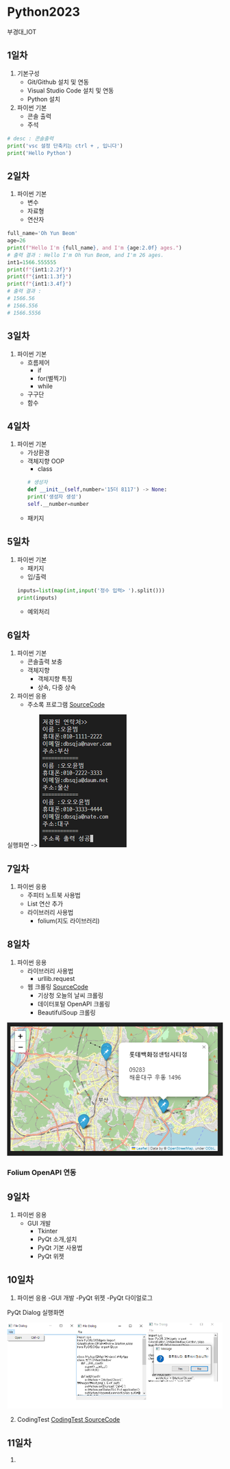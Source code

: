 # Python2023
부경대_IOT

## 1일차
1. 기본구성
    - Git/Github 설치 및 연동
    - Visual Studio Code 설치 및 연동
    - Python 설치
2. 파이썬 기본
    - 콘솔 출력
    - 주석



```python
# desc : 콘솔출력 
print('vsc 설정 단축키는 ctrl + , 입니다')
print('Hello Python')
```

## 2일차
1. 파이썬 기본
    - 변수
    - 자료형
    - 연산자
    
```python
full_name='Oh Yun Beom'
age=26
print(f"Hello I'm {full_name}, and I'm {age:2.0f} ages.")
# 출력 결과 : Hello I'm Oh Yun Beom, and I'm 26 ages.
int1=1566.555555
print(f"{int1:2.2f}")
print(f"{int1:1.3f}")
print(f"{int1:3.4f}")
# 출력 결과 : 
# 1566.56
# 1566.556
# 1566.5556
```

## 3일차
1. 파이썬 기본
    - 흐름제어
        - if
        - for(별찍기)
        - while
    - 구구단 
    - 함수
    
## 4일차
1. 파이썬 기본
    - 가상환경
    - 객체지향 OOP
        - class
        ```python
        # 생성자
        def __init__(self,number='15더 8117') -> None:
        print('생성자 생성')
        self.__number=number
        ```
    - 패키지

## 5일차
1. 파이썬 기본
    - 패키지
    - 입/출력
    ```python
    inputs=list(map(int,input('정수 입력> ').split()))
    print(inputs)
    ```
    - 예외처리

## 6일차
1. 파이썬 기본
    - 콘솔출력 보충
    - 객체지향 
        - 객체지향 특징
        - 상속, 다중 상속
2. 파이썬 응용
    - 주소록 프로그램 [SourceCode](https://github.com/OHYUNBEOM/Python2023/blob/main/Project/address_app.py)

실행화면 -> 
![실행화면](https://github.com/OHYUNBEOM/Python2023/blob/main/images/%EC%8B%A4%ED%96%89%ED%99%94%EB%A9%B4.png?raw=true)


## 7일차
1. 파이썬 응용
    - 주피터 노트북 사용법
    - List 연산 추가
    - 라이브러리 사용법
        - folium(지도 라이브러리)

## 8일차
1. 파이썬 응용
    - 라이브러리 사용법
        - urllib.request
    - 웹 크롤링 [SourceCode](https://github.com/OHYUNBEOM/Python2023/blob/main/Day08/code44_web_crawling_tutorial.ipynb)
        - 기상청 오늘의 날씨 크롤링
        - 데이터포털 OpenAPI 크롤링
        - BeautifulSoup 크롤링

![실행화면](https://raw.githubusercontent.com/OHYUNBEOM/Python2023/main/images/jupyter_folium.png)

### Folium OpenAPI 연동

## 9일차
1. 파이썬 응용
    - GUI 개발
        - Tkinter 
        - PyQt 소개,설치
        - PyQt 기본 사용법
        - PyQt 위젯

## 10일차
1. 파이썬 응용
    -GUI 개발
        -PyQt 위젯
        -PyQt 다이얼로그

PyQt Dialog 실행화면

![실행화면](https://raw.githubusercontent.com/OHYUNBEOM/Python2023/main/images/Dialog.png)


2. CodingTest
[CodingTest SourceCode](https://github.com/OHYUNBEOM/Python2023/blob/main/Day10/%EC%98%A4%EC%9C%A4%EB%B2%94_0210_%EC%BD%94%ED%85%8C.ipynb)

## 11일차
1. 